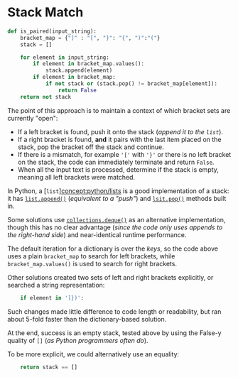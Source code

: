# Stack Match


```python
def is_paired(input_string):
    bracket_map = {"]" : "[", "}": "{", ")":"("}
    stack = []

    for element in input_string:
        if element in bracket_map.values():
            stack.append(element)
        if element in bracket_map:
            if not stack or (stack.pop() != bracket_map[element]):
                return False
    return not stack
```

The point of this approach is to maintain a context of which bracket sets are currently "open":

- If a left bracket is found, push it onto the stack (_append it to the `list`_).
- If a right bracket is found, **and** it pairs with the last item placed on the stack, pop the bracket off the stack and continue.
- If there is a mismatch, for example `'['` with `'}'` or there is no left bracket on the stack, the code can immediately terminate and return `False`.
- When all the input text is processed, determine if the stack is empty, meaning all left brackets were matched.

In Python, a [`list`][concept:python/lists]() is a good implementation of a stack: it has [`list.append()`][list-append] (_equivalent to a "push"_) and [`lsit.pop()`][list-pop] methods built in.

Some solutions use [`collections.deque()`][collections-deque] as an alternative implementation, though this has no clear advantage (_since the code only uses appends to the right-hand side_) and near-identical runtime performance.

The default iteration for a dictionary is over the _keys_, so the code above uses a plain `bracket_map` to search for left brackets, while `bracket_map.values()` is used to search for right brackets.

Other solutions created two sets of left and right brackets explicitly, or searched a string representation:

```python
    if element in ']})':
```

Such changes made little difference to code length or readability, but ran about 5-fold faster than the dictionary-based solution.

At the end, success is an empty stack, tested above by using the False-y quality of `[]` (_as Python programmers often do_).

To be more explicit, we could alternatively use an equality:

```python
    return stack == []
```

[list-append]: https://docs.python.org/3/tutorial/datastructures.html#more-on-lists
[list-pop]: https://docs.python.org/3/tutorial/datastructures.html#more-on-lists
[collections-deque]: https://docs.python.org/3/library/collections.html#collections.deque
